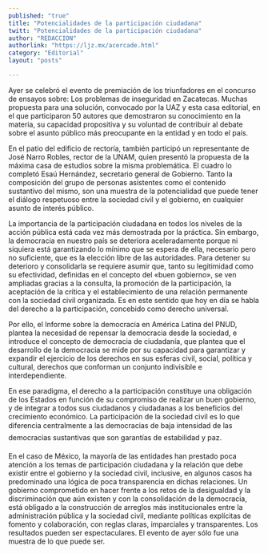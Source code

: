 ```yaml
---
published: "true"
title: "Potencialidades de la participación ciudadana"
twitt: "Potencialidades de la participación ciudadana"
author: "REDACCION"
authorlink: "https://ljz.mx/acercade.html"
category: "Editorial"
layout: "posts"

---
```



  Ayer se celebró el evento de premiación de los triunfadores en el concurso de ensayos sobre: Los problemas de inseguridad en Zacatecas. Muchas propuesta para una solución, convocado por la UAZ y esta casa editorial, en el que participaron 50 autores que demostraron su conocimiento en la materia, su capacidad propositiva y su voluntad de contribuir al debate sobre el asunto público más preocupante en la entidad y en todo el país.



  En el patio del edificio de rectoría, también participó un representante de José Narro Robles, rector de la UNAM, quien presentó la propuesta de la máxima casa de estudios sobre la misma problemática. El cuadro lo completó Esaú Hernández, secretario general de Gobierno. Tanto la composición del grupo de personas asistentes como el contenido sustantivo del mismo, son una muestra de la potencialidad que puede tener el diálogo respetuoso entre la sociedad civil y el gobierno, en cualquier asunto de interés público.



  La importancia de la participación ciudadana en todos los niveles de la acción pública está cada vez más demostrada por la práctica. Sin embargo, la democracia en nuestro país se deteriora aceleradamente porque ni siquiera está garantizando lo mínimo que se espera de ella, necesario pero no suficiente, que es la elección libre de las autoridades. Para detener su deterioro y consolidarla se requiere asumir que, tanto su legitimidad como su efectividad, definidas en el concepto del «buen gobierno», se ven ampliadas gracias a la consulta, la promoción de la participación, la aceptación de la crítica y el establecimiento de una relación permanente con la sociedad civil organizada. Es en este sentido que hoy en día se habla del derecho a la participación, concebido como derecho universal.



  Por ello, el Informe sobre la democracia en América Latina del PNUD, plantea la necesidad de repensar la democracia desde la sociedad, e introduce el concepto de democracia de ciudadanía, que plantea que el desarrollo de la democracia se mide por su capacidad para garantizar y expandir el ejercicio de los derechos en sus esferas civil, social, política y cultural, derechos que conforman un conjunto indivisible e interdependiente.



  En ese paradigma, el derecho a la participación constituye una obligación de los Estados en función de su compromiso de realizar un buen gobierno, y de integrar a todos sus ciudadanos y ciudadanas a los beneficios del crecimiento económico. La participación de la sociedad civil es lo que diferencia centralmente a las democracias de baja intensidad de las democracias sustantivas que son garantías de estabilidad y paz.



  En el caso de México, la mayoría de las entidades han prestado poca atención a los temas de participación ciudadana y la relación que debe existir entre el gobierno y la sociedad civil, inclusive, en algunos casos ha predominado una lógica de poca transparencia en dichas relaciones. Un gobierno comprometido en hacer frente a los retos de la desigualdad y la discriminación que aún existen y con la consolidación de la democracia, está obligado a la construcción de arreglos más institucionales entre la administración pública y la sociedad civil, mediante políticas explícitas de fomento y colaboración, con reglas claras, imparciales y transparentes. Los resultados pueden ser espectaculares. El evento de ayer sólo fue una muestra de lo que puede ser.

